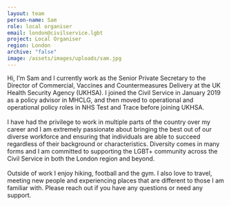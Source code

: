 ```yaml
---
layout: team
person-name: Sam
role: local organiser
email: london@civilservice.lgbt
project: Local Organiser
region: London
archive: "false"
image: /assets/images/uploads/sam.jpg
---
```

Hi, I’m Sam and I currently work as the Senior Private Secretary to the Director of Commercial, Vaccines and Countermeasures Delivery at the UK Health Security Agency (UKHSA). I joined the Civil Service in January 2019 as a policy advisor in MHCLG, and then moved to operational and operational policy roles in NHS Test and Trace before joining UKHSA.\
\
I have had the privilege to work in multiple parts of the country over my career and I am extremely passionate about bringing the best out of our diverse workforce and ensuring that individuals are able to succeed regardless of their background or characteristics. Diversity comes in many forms and I am committed to supporting the LGBT+ community across the Civil Service in both the London region and beyond.\
\
Outside of work I enjoy hiking, football and the gym. I also love to travel, meeting new people and experiencing places that are different to those I am familiar with. Please reach out if you have any questions or need any support.